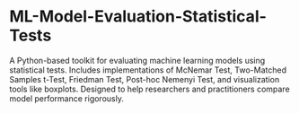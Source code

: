 # ML-Model-Evaluation-Statistical-Tests
A Python-based toolkit for evaluating machine learning models using statistical tests. Includes implementations of McNemar Test, Two-Matched Samples t-Test, Friedman Test, Post-hoc Nemenyi Test, and visualization tools like boxplots. Designed to help researchers and practitioners compare model performance rigorously.
